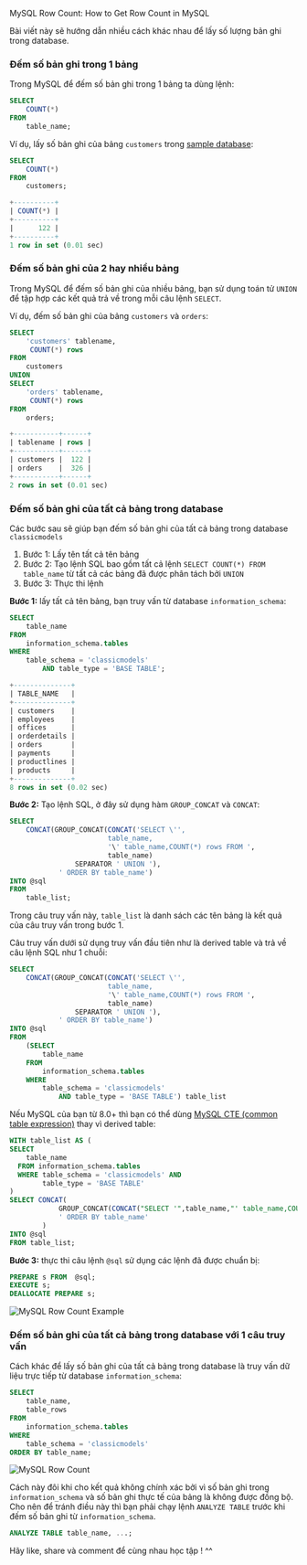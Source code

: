 MySQL Row Count: How to Get Row Count in MySQL

Bài viết này sẽ hướng dẫn nhiều cách khác nhau để lấy số lượng bản ghi trong database.

### Đếm số bản ghi trong 1 bảng

Trong MySQL để đếm số bản ghi trong 1 bảng ta dùng lệnh:

```sql
SELECT 
    COUNT(*)
FROM
    table_name;
```

Ví dụ, lấy số bản ghi của bảng `customers` trong [sample database](/2019/05/23/download-mysql-sample-database/):

```sql
SELECT 
    COUNT(*)
FROM
    customers;
```

```sql
+----------+
| COUNT(*) |
+----------+
|      122 |
+----------+
1 row in set (0.01 sec)
```

### Đếm số bản ghi của 2 hay nhiều bảng

Trong MySQL để đếm số bản ghi của nhiều bảng, bạn sử dụng toán tử `UNION` để tập hợp các kết quả trả về trong mỗi câu lệnh `SELECT`.

Ví dụ, đếm số bản ghi của bảng `customers` và `orders`:

```sql
SELECT 
    'customers' tablename, 
     COUNT(*) rows
FROM
    customers 
UNION 
SELECT 
    'orders' tablename, 
     COUNT(*) rows
FROM
    orders;
```

```sql
+-----------+------+
| tablename | rows |
+-----------+------+
| customers |  122 |
| orders    |  326 |
+-----------+------+
2 rows in set (0.01 sec)
```

### Đếm số bản ghi của tất cả bảng trong database

Các bước sau sẽ giúp bạn đếm số bản ghi của tất cả bảng trong database `classicmodels`

1. Bước 1: Lấy tên tất cả tên bảng
2. Bước 2: Tạo lệnh SQL bao gồm tất cả lệnh `SELECT COUNT(*) FROM table_name` từ tất cả các bảng đã được phân tách bởi `UNION`
3. Bước 3: Thực thi lệnh

**Bước 1:** lấy tất cả tên bảng, bạn truy vấn từ database `information_schema`:

```sql
SELECT 
    table_name
FROM
    information_schema.tables
WHERE
    table_schema = 'classicmodels'
        AND table_type = 'BASE TABLE';
```

```sql
+--------------+
| TABLE_NAME   |
+--------------+
| customers    |
| employees    |
| offices      |
| orderdetails |
| orders       |
| payments     |
| productlines |
| products     |
+--------------+
8 rows in set (0.02 sec)
```

**Bước 2:** Tạo lệnh SQL, ở đây sử dụng hàm `GROUP_CONCAT` và `CONCAT`:

```sql
SELECT 
    CONCAT(GROUP_CONCAT(CONCAT('SELECT \'',
                        table_name,
                        '\' table_name,COUNT(*) rows FROM ',
                        table_name)
                SEPARATOR ' UNION '),
            ' ORDER BY table_name')
INTO @sql 
FROM
    table_list;
```

Trong câu truy vấn này, `table_list` là danh sách các tên bảng là kết quả của câu truy vấn trong bước 1.

Câu truy vấn dưới sử dụng truy vấn đầu tiên như là derived table và trả về câu lệnh SQL như 1 chuỗi:

```sql
SELECT 
    CONCAT(GROUP_CONCAT(CONCAT('SELECT \'',
                        table_name,
                        '\' table_name,COUNT(*) rows FROM ',
                        table_name)
                SEPARATOR ' UNION '),
            ' ORDER BY table_name')
INTO @sql 
FROM
    (SELECT 
        table_name
    FROM
        information_schema.tables
    WHERE
        table_schema = 'classicmodels'
            AND table_type = 'BASE TABLE') table_list
```

Nếu MySQL của bạn từ 8.0+ thì bạn có thể dùng [MySQL CTE (common table expression)](/2019/05/23/gioi-thieu-va-cach-su-dung-cte-trong-mysql/) thay vì derived table:

```sql
WITH table_list AS (
SELECT
    table_name
  FROM information_schema.tables 
  WHERE table_schema = 'classicmodels' AND
        table_type = 'BASE TABLE'
) 
SELECT CONCAT(
            GROUP_CONCAT(CONCAT("SELECT '",table_name,"' table_name,COUNT(*) rows FROM ",table_name) SEPARATOR " UNION "),
            ' ORDER BY table_name'
        )
INTO @sql
FROM table_list; 
```

**Bước 3:** thực thi câu lệnh `@sql` sử dụng các lệnh đã được chuẩn bị:

```sql
PREPARE s FROM  @sql;
EXECUTE s;
DEALLOCATE PREPARE s;
```

![MySQL Row Count Example](/wp-content/uploads/2019/05/MySQL-Row-Count-Example.png)

### Đếm số bản ghi của tất cả bảng trong database với 1 câu truy vấn
Cách khác để lấy số bản ghi của tất cả bảng trong database là truy vấn dữ liệu trực tiếp từ database `information_schema`:

```sql
SELECT 
    table_name, 
    table_rows
FROM
    information_schema.tables
WHERE
    table_schema = 'classicmodels'
ORDER BY table_name;
```

![MySQL Row Count](/wp-content/uploads/2019/05/MySQL-Row-Count.png)

Cách này đôi khi cho kết quả không chính xác bởi vì số bản ghi trong `information_schema` và số bản ghi thực tế của bảng là không được đồng bộ. Cho nên để tránh điều này thì bạn phải chạy lệnh `ANALYZE TABLE` trước khi đếm số bản ghi từ `information_schema`.

```sql
ANALYZE TABLE table_name, ...;
```

Hãy like, share và comment để cùng nhau học tập ! ^^